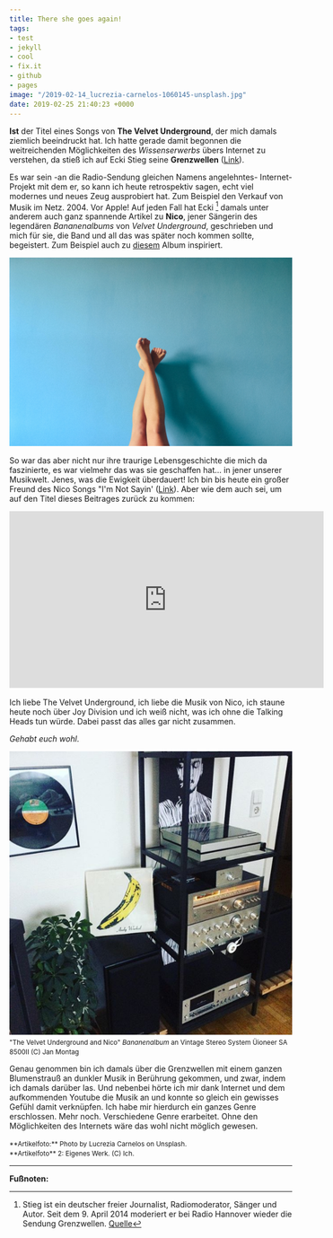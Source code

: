 ```yaml
---
title: There she goes again!
tags:
- test
- jekyll
- cool
- fix.it
- github
- pages
image: "/2019-02-14_lucrezia-carnelos-1060145-unsplash.jpg"
date: 2019-02-25 21:40:23 +0000
---
```


**Ist** der Titel eines Songs von **The Velvet Underground**, der mich damals ziemlich beeindruckt hat. Ich hatte gerade damit begonnen die weitreichenden Möglichkeiten des _Wissenserwerbs_ übers Internet zu verstehen, da stieß ich auf Ecki Stieg seine **Grenzwellen** ([Link](http://www.grenzwellen.de/gw_redaktion/modules/news/)). <!--more-->

Es war sein -an die Radio-Sendung gleichen Namens angelehntes- Internet-Projekt mit dem er, so kann ich heute retrospektiv sagen, echt viel modernes und neues Zeug ausprobiert hat. Zum Beispiel den Verkauf von Musik im Netz. 2004. Vor Apple! Auf jeden Fall hat Ecki [^1] damals unter anderem auch ganz spannende Artikel zu **Nico**, jener Sängerin des legendären *Bananenalbums* von *Velvet Underground*, geschrieben und mich für sie, die Band und all das was später noch kommen sollte, begeistert. Zum Beispiel auch zu [diesem](https://www.instagram.com/p/Bq2FgSEAypc/) Album inspiriert.

![Frauenbeine](/content/images/2019-02-14_lucrezia-carnelos-1060145-unsplash.jpg)

So war das aber nicht nur ihre traurige Lebensgeschichte die mich da faszinierte, es war vielmehr das was sie geschaffen hat... in jener unserer Musikwelt. Jenes, was die Ewigkeit überdauert! Ich bin bis heute ein großer Freund des Nico Songs "I'm Not Sayin' ([Link](https://www.youtube.com/watch?v=DrRknEVRyIE)). Aber wie dem auch sei, um auf den Titel dieses Beitrages zurück zu kommen:

<div algin="center">
  <iframe width="560" height="315" src="https://www.youtube.com/embed/y3E5YIP-DvU" frameborder="0" allow="accelerometer; autoplay; encrypted-media; gyroscope; picture-in-picture" allowfullscreen></iframe>
</div>

Ich liebe The Velvet Underground, ich liebe die Musik von Nico, ich staune heute noch über Joy Division und ich weiß nicht, was ich ohne die Talking Heads tun würde. Dabei passt das alles gar nicht zusammen.

_Gehabt euch wohl_.

![](/content/images/2019-02-14_apfelhammer.de_velvet-underground.png)<small>"The Velvet Underground and Nico" *Bananenalbum* an Vintage Stereo System Üioneer SA 8500II (C) Jan Montag</small>

Genau genommen bin ich damals über die Grenzwellen mit einem ganzen Blumenstrauß an dunkler Musik in Berührung gekommen, und zwar, indem ich damals darüber las. Und nebenbei hörte ich mir dank Internet und dem aufkommenden Youtube die Musik an und konnte so gleich ein gewisses Gefühl damit verknüpfen. Ich habe mir hierdurch ein ganzes Genre erschlossen. Mehr noch. Verschiedene Genre erarbeitet. Ohne den Möglichkeiten des Internets wäre das wohl nicht möglich gewesen.

<small>
**Artikelfoto:** Photo by Lucrezia Carnelos on Unsplash.<br />
**Artikelfoto** 2: Eigenes Werk. (C) Ich.
</small>

---

**Fußnoten:**

[^1]: Stieg ist ein deutscher freier Journalist, Radiomoderator, Sänger und Autor. Seit dem 9. April 2014 moderiert er bei Radio Hannover wieder die Sendung Grenzwellen. [Quelle](https://de.wikipedia.org/wiki/Ecki_Stieg)

